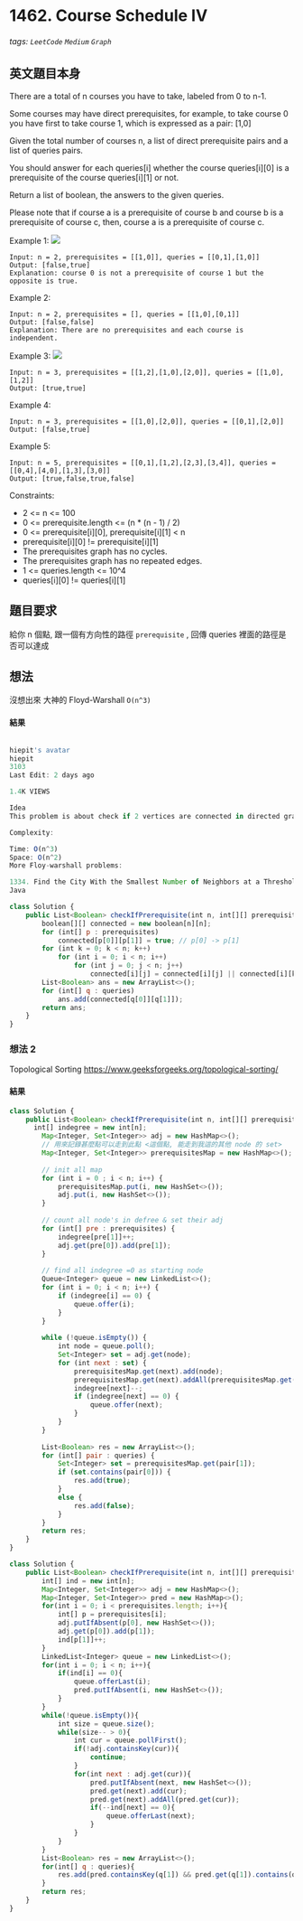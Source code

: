 # 1462. Course Schedule IV
###### tags: `LeetCode` `Medium` `Graph`

## 英文題目本身
There are a total of n courses you have to take, labeled from 0 to n-1.

Some courses may have direct prerequisites, for example, to take course 0 you have first to take course 1, which is expressed as a pair: [1,0]

Given the total number of courses n, a list of direct prerequisite pairs and a list of queries pairs.

You should answer for each queries[i] whether the course queries[i][0] is a prerequisite of the course queries[i][1] or not.

Return a list of boolean, the answers to the given queries.

Please note that if course a is a prerequisite of course b and course b is a prerequisite of course c, then, course a is a prerequisite of course c.

 

Example 1:
![](https://i.imgur.com/sECFRcr.png)

```
Input: n = 2, prerequisites = [[1,0]], queries = [[0,1],[1,0]]
Output: [false,true]
Explanation: course 0 is not a prerequisite of course 1 but the opposite is true.
```
Example 2:
```
Input: n = 2, prerequisites = [], queries = [[1,0],[0,1]]
Output: [false,false]
Explanation: There are no prerequisites and each course is independent.
```
Example 3:
![](https://i.imgur.com/CMQvxTn.png)

```
Input: n = 3, prerequisites = [[1,2],[1,0],[2,0]], queries = [[1,0],[1,2]]
Output: [true,true]
```
Example 4:
```
Input: n = 3, prerequisites = [[1,0],[2,0]], queries = [[0,1],[2,0]]
Output: [false,true]
```
Example 5:
```
Input: n = 5, prerequisites = [[0,1],[1,2],[2,3],[3,4]], queries = [[0,4],[4,0],[1,3],[3,0]]
Output: [true,false,true,false]
```

Constraints:
- 2 <= n <= 100
- 0 <= prerequisite.length <= (n * (n - 1) / 2)
- 0 <= prerequisite[i][0], prerequisite[i][1] < n
- prerequisite[i][0] != prerequisite[i][1]
- The prerequisites graph has no cycles.
- The prerequisites graph has no repeated edges.
- 1 <= queries.length <= 10^4
- queries[i][0] != queries[i][1]
## 題目要求
給你 n 個點, 跟一個有方向性的路徑 `prerequisite` , 回傳 queries 裡面的路徑是否可以達成
## 想法
沒想出來  大神的 Floyd-Warshall `O(n^3)`
#### 結果
```javascript

hiepit's avatar
hiepit
3103
Last Edit: 2 days ago

1.4K VIEWS

Idea
This problem is about check if 2 vertices are connected in directed graph. Floyd-Warshall O(n^3) is an algorithm that will output the minium distance of any vertices. We can modified it to output if any vertices is connected or not.

Complexity:

Time: O(n^3)
Space: O(n^2)
More Floy-warshall problems:

1334. Find the City With the Smallest Number of Neighbors at a Threshold Distance
Java

class Solution {
    public List<Boolean> checkIfPrerequisite(int n, int[][] prerequisites, int[][] queries) {
        boolean[][] connected = new boolean[n][n];
        for (int[] p : prerequisites)
            connected[p[0]][p[1]] = true; // p[0] -> p[1]
        for (int k = 0; k < n; k++)
            for (int i = 0; i < n; i++)
                for (int j = 0; j < n; j++)
                    connected[i][j] = connected[i][j] || connected[i][k] && connected[k][j];
        List<Boolean> ans = new ArrayList<>();
        for (int[] q : queries)
            ans.add(connected[q[0]][q[1]]);
        return ans;
    }
}
```

### 想法 2
Topological Sorting
https://www.geeksforgeeks.org/topological-sorting/
#### 結果
```javascript
class Solution {
    public List<Boolean> checkIfPrerequisite(int n, int[][] prerequisites, int[][] queries) {
      int[] indegree = new int[n];
        Map<Integer, Set<Integer>> adj = new HashMap<>(); 
        // 用來記錄甚麼點可以走到此點 <這個點, 能走到我這的其他 node 的 set>
        Map<Integer, Set<Integer>> prerequisitesMap = new HashMap<>(); 
        
        // init all map
        for (int i = 0 ; i < n; i++) {
            prerequisitesMap.put(i, new HashSet<>());
            adj.put(i, new HashSet<>());
        }
        
        // count all node's in defree & set their adj
        for (int[] pre : prerequisites) {
            indegree[pre[1]]++;
            adj.get(pre[0]).add(pre[1]);
        }
        
        // find all indegree =0 as starting node
        Queue<Integer> queue = new LinkedList<>();
        for (int i = 0; i < n; i++) {
            if (indegree[i] == 0) {
                queue.offer(i);
            }
        }
        
        while (!queue.isEmpty()) {
            int node = queue.poll();            
            Set<Integer> set = adj.get(node);
            for (int next : set) {
                prerequisitesMap.get(next).add(node);
                prerequisitesMap.get(next).addAll(prerequisitesMap.get(node));
                indegree[next]--;
                if (indegree[next] == 0) {
                    queue.offer(next);
                }
            }
        }
    
        List<Boolean> res = new ArrayList<>();
        for (int[] pair : queries) {
            Set<Integer> set = prerequisitesMap.get(pair[1]);
            if (set.contains(pair[0])) {
                res.add(true);
            }
            else {
                res.add(false);
            }
        }
        return res;
	}
}
```

```javascript
class Solution {
    public List<Boolean> checkIfPrerequisite(int n, int[][] prerequisites, int[][] queries) {
        int[] ind = new int[n];
        Map<Integer, Set<Integer>> adj = new HashMap<>();
        Map<Integer, Set<Integer>> pred = new HashMap<>();
        for(int i = 0; i < prerequisites.length; i++){
            int[] p = prerequisites[i];
            adj.putIfAbsent(p[0], new HashSet<>());
            adj.get(p[0]).add(p[1]);
            ind[p[1]]++;
        }
        LinkedList<Integer> queue = new LinkedList<>();
        for(int i = 0; i < n; i++){
            if(ind[i] == 0){
                queue.offerLast(i);
                pred.putIfAbsent(i, new HashSet<>());
            }
        }
        while(!queue.isEmpty()){
            int size = queue.size();
            while(size-- > 0){
                int cur = queue.pollFirst();
                if(!adj.containsKey(cur)){
                    continue;
                }
                for(int next : adj.get(cur)){
                    pred.putIfAbsent(next, new HashSet<>());
                    pred.get(next).add(cur);
                    pred.get(next).addAll(pred.get(cur));
                    if(--ind[next] == 0){
                        queue.offerLast(next);    
                    }
                }
            }
        }
        List<Boolean> res = new ArrayList<>();
        for(int[] q : queries){
            res.add(pred.containsKey(q[1]) && pred.get(q[1]).contains(q[0]));
        }
        return res;
    }
}

```